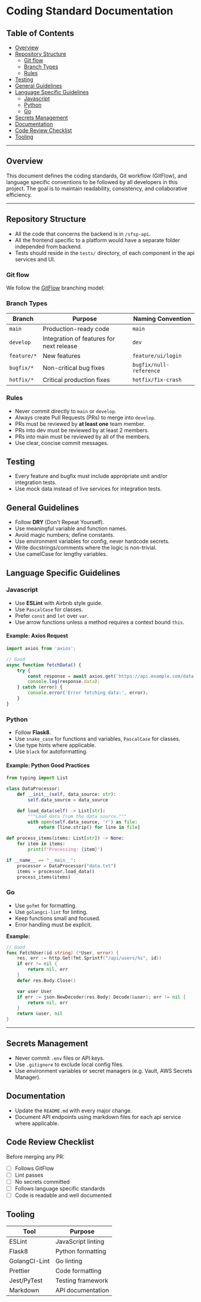 # Coding Standard Documentation

## Table of Contents

- [Overview](#overview)
- [Repository Structure](#repository-structure)
  - [Git flow](#git-flow)
  - [Branch Types](#branch-types)
  - [Rules](#rules)
- [Testing](#testing)
- [General Guidelines](#general-guidelines)
- [Language Specific Guidelines](#language-specific-guidelines)
  - [Javascript](#javascript)
  - [Python](#python)
  - [Go](#go)
- [Secrets Management](#secrets-management)
- [Documentation](#documentation)
- [Code Review Checklist](#code-review-checklist)
- [Tooling](#tooling)

---

## Overview

This document defines the coding standards, Git workflow (GitFlow), and language specific conventions to be followed by all developers in this project. The goal is to maintain readability, consistency, and collaborative efficiency.

---

## Repository Structure

* All the code that concerns the backend is in `/sfsp-api`. 
* All the frontend specific to a platform would have a separate folder independed from backend.
* Tests should reside in the `tests/` directory, of each component in the api services and UI.

### Git flow

We follow the [GitFlow](https://nvie.com/posts/a-successful-git-branching-model/) branching model:

### Branch Types

| Branch      | Purpose                                  | Naming Convention     |
| ----------- | ---------------------------------------- | --------------------- |
| `main`      | Production-ready code                    | `main`                |
| `develop`   | Integration of features for next release | `dev`             |
| `feature/*` | New features                             | `feature/ui/login`  |
| `bugfix/*`  | Non-critical bug fixes                   | `bugfix/null-reference` |
| `hotfix/*`  | Critical production fixes                | `hotfix/fix-crash`    |

### Rules

* Never commit directly to `main` or `develop`.
* Always create Pull Requests (PRs) to merge into `develop`.
* PRs must be reviewed by **at least one** team member.
* PRs into dev must be reviewed by at least 2 members.
* PRs into main must be reviewed by all of the members.
* Use clear, concise commit messages.

## Testing

* Every feature and bugfix must include appropriate unit and/or integration tests.
* Use mock data instead of live services for integration tests.

## General Guidelines

* Follow **DRY** (Don't Repeat Yourself).
* Use meaningful variable and function names.
* Avoid magic numbers; define constants.
* Use environment variables for config, never hardcode secrets.
* Write docstrings/comments where the logic is non-trivial.
* Use camelCase for lengthy variables.

## Language Specific Guidelines

### Javascript

* Use **ESLint** with Airbnb style guide.
* Use `PascalCase` for classes.
* Prefer `const` and `let` over `var`.
* Use arrow functions unless a method requires a context bound `this`.

#### Example: Axios Request

```js
import axios from 'axios';

// Good
async function fetchData() {
    try {
        const response = await axios.get('https://api.example.com/data');
        console.log(response.data);
    } catch (error) {
        console.error('Error fetching data:', error);
    }
}
```

### Python

* Follow **Flask8**.
* Use `snake_case` for functions and variables, `PascalCase` for classes.
* Use type hints where applicable.
* Use `black` for autoformatting.

#### Example: Python Good Practices

```python
from typing import List

class DataProcessor:
    def __init__(self, data_source: str):
        self.data_source = data_source

    def load_data(self) -> List[str]:
        """Load data from the data source."""
        with open(self.data_source, 'r') as file:
            return [line.strip() for line in file]

def process_items(items: List[str]) -> None:
    for item in items:
        print(f"Processing: {item}")

if __name__ == "__main__":
    processor = DataProcessor("data.txt")
    items = processor.load_data()
    process_items(items)
```

### Go

* Use `gofmt` for formatting.
* Use `golangci-lint` for linting.
* Keep functions small and focused.
* Error handling must be explicit.

**Example:**

```go
// Good
func FetchUser(id string) (*User, error) {
    res, err := http.Get(fmt.Sprintf("/api/users/%s", id))
    if err != nil {
        return nil, err
    }
    defer res.Body.Close()

    var user User
    if err := json.NewDecoder(res.Body).Decode(&user); err != nil {
        return nil, err
    }
    return &user, nil
}
```

---

## Secrets Management

* Never commit `.env` files or API keys.
* Use `.gitignore` to exclude local config files.
* Use environment variables or secret managers (e.g. Vault, AWS Secrets Manager).

## Documentation

* Update the `README.md` with every major change.
* Document API endpoints using markdown files for each api service where applicable.

## Code Review Checklist

Before merging any PR:

* [ ] Follows GitFlow
* [ ] Lint passes
* [ ] No secrets committed
* [ ] Follows language specific standards
* [ ] Code is readable and well documented

## Tooling

| Tool          | Purpose            |
| ------------- | ------------------ |
| ESLint        | JavaScript linting |
| Flask8        | Python formatting  |
| GolangCI-Lint | Go linting         |
| Prettier      | Code formatting    |
| Jest/PyTest   | Testing framework  |
| Markdown      | API documentation  |